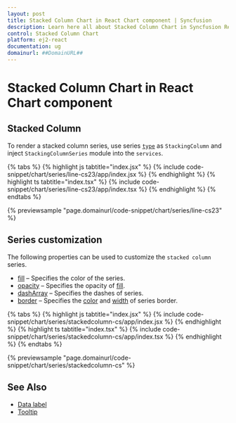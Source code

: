 ```yaml
---
layout: post
title: Stacked Column Chart in React Chart component | Syncfusion
description: Learn here all about Stacked Column Chart in Syncfusion React Chart component of Syncfusion Essential JS 2 and more.
control: Stacked Column Chart 
platform: ej2-react
documentation: ug
domainurl: ##DomainURL##
---
```

# Stacked Column Chart in React Chart component

## Stacked Column

To render a stacked column series, use series [`type`](https://ej2.syncfusion.com/react/documentation/api/chart/series/#type) as `StackingColumn` and inject `StackingColumnSeries` module into the `services`.

{% tabs %}
{% highlight js tabtitle="index.jsx" %}
{% include code-snippet/chart/series/line-cs23/app/index.jsx %}
{% endhighlight %}
{% highlight ts tabtitle="index.tsx" %}
{% include code-snippet/chart/series/line-cs23/app/index.tsx %}
{% endhighlight %}
{% endtabs %}

 {% previewsample "page.domainurl/code-snippet/chart/series/line-cs23" %}

## Series customization

The following properties can be used to customize the `stacked column` series.

* [fill](https://ej2.syncfusion.com/react/documentation/api/chart/seriesModel/#fill) – Specifies the color of the series.
* [opacity](https://ej2.syncfusion.com/react/documentation/api/chart/seriesModel/#opacity) – Specifies the opacity of [fill](https://ej2.syncfusion.com/react/documentation/api/chart/seriesModel/#fill).
* [dashArray](https://ej2.syncfusion.com/react/documentation/api/chart/seriesModel/#dasharray) – Specifies the dashes of series.
* [border](https://ej2.syncfusion.com/react/documentation/api/chart/borderModel/#properties) – Specifies the [color](https://ej2.syncfusion.com/react/documentation/api/chart/borderModel/#color) and [width](https://ej2.syncfusion.com/react/documentation/api/chart/borderModel/#width) of series border.

{% tabs %}
{% highlight js tabtitle="index.jsx" %}
{% include code-snippet/chart/series/stackedcolumn-cs/app/index.jsx %}
{% endhighlight %}
{% highlight ts tabtitle="index.tsx" %}
{% include code-snippet/chart/series/stackedcolumn-cs/app/index.tsx %}
{% endhighlight %}
{% endtabs %}

 {% previewsample "page.domainurl/code-snippet/chart/series/stackedcolumn-cs" %}

## See Also

* [Data label](./data-labels/)
* [Tooltip](./tool-tip/)

